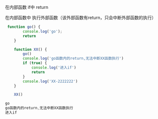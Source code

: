 在内部函数 if中  return

在内部函数中  执行外部函数（该外部函数有return，只会中断外部函数的执行）

```js
 function go() {
        console.log('go');
        return
    }

    function XX() {
        go()
        console.log('go函数内的return,无法中断XX函数执行')
        if (true) {
            console.log('进入if')
            return
        }
        console.log('XX-2222222')
    }

    XX()
```

```js
go
go函数内的return,无法中断XX函数执行
进入if
```

